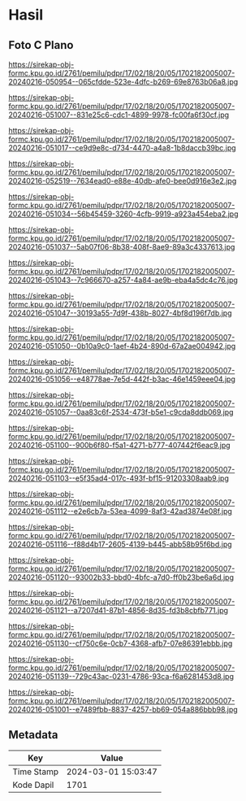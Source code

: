 # Hasil

## Foto C Plano

https://sirekap-obj-formc.kpu.go.id/2761/pemilu/pdpr/17/02/18/20/05/1702182005007-20240216-050954--065cfdde-523e-4dfc-b269-69e8763b06a8.jpg

https://sirekap-obj-formc.kpu.go.id/2761/pemilu/pdpr/17/02/18/20/05/1702182005007-20240216-051007--831e25c6-cdc1-4899-9978-fc00fa6f30cf.jpg

https://sirekap-obj-formc.kpu.go.id/2761/pemilu/pdpr/17/02/18/20/05/1702182005007-20240216-051017--ce9d9e8c-d734-4470-a4a8-1b8daccb39bc.jpg

https://sirekap-obj-formc.kpu.go.id/2761/pemilu/pdpr/17/02/18/20/05/1702182005007-20240216-052519--7634ead0-e88e-40db-afe0-bee0d916e3e2.jpg

https://sirekap-obj-formc.kpu.go.id/2761/pemilu/pdpr/17/02/18/20/05/1702182005007-20240216-051034--56b45459-3260-4cfb-9919-a923a454eba2.jpg

https://sirekap-obj-formc.kpu.go.id/2761/pemilu/pdpr/17/02/18/20/05/1702182005007-20240216-051037--5ab07f06-8b38-408f-8ae9-89a3c4337613.jpg

https://sirekap-obj-formc.kpu.go.id/2761/pemilu/pdpr/17/02/18/20/05/1702182005007-20240216-051043--7c966670-a257-4a84-ae9b-eba4a5dc4c76.jpg

https://sirekap-obj-formc.kpu.go.id/2761/pemilu/pdpr/17/02/18/20/05/1702182005007-20240216-051047--30193a55-7d9f-438b-8027-4bf8d196f7db.jpg

https://sirekap-obj-formc.kpu.go.id/2761/pemilu/pdpr/17/02/18/20/05/1702182005007-20240216-051050--0b10a9c0-1aef-4b24-890d-67a2ae004942.jpg

https://sirekap-obj-formc.kpu.go.id/2761/pemilu/pdpr/17/02/18/20/05/1702182005007-20240216-051056--e48778ae-7e5d-442f-b3ac-46e1459eee04.jpg

https://sirekap-obj-formc.kpu.go.id/2761/pemilu/pdpr/17/02/18/20/05/1702182005007-20240216-051057--0aa83c6f-2534-473f-b5e1-c9cda8ddb069.jpg

https://sirekap-obj-formc.kpu.go.id/2761/pemilu/pdpr/17/02/18/20/05/1702182005007-20240216-051100--900b6f80-f5a1-4271-b777-407442f6eac9.jpg

https://sirekap-obj-formc.kpu.go.id/2761/pemilu/pdpr/17/02/18/20/05/1702182005007-20240216-051103--e5f35ad4-017c-493f-bf15-91203308aab9.jpg

https://sirekap-obj-formc.kpu.go.id/2761/pemilu/pdpr/17/02/18/20/05/1702182005007-20240216-051112--e2e6cb7a-53ea-4099-8af3-42ad3874e08f.jpg

https://sirekap-obj-formc.kpu.go.id/2761/pemilu/pdpr/17/02/18/20/05/1702182005007-20240216-051116--f88d4b17-2605-4139-b445-abb58b95f6bd.jpg

https://sirekap-obj-formc.kpu.go.id/2761/pemilu/pdpr/17/02/18/20/05/1702182005007-20240216-051120--93002b33-bbd0-4bfc-a7d0-ff0b23be6a6d.jpg

https://sirekap-obj-formc.kpu.go.id/2761/pemilu/pdpr/17/02/18/20/05/1702182005007-20240216-051121--a7207d41-87b1-4856-8d35-fd3b8cbfb771.jpg

https://sirekap-obj-formc.kpu.go.id/2761/pemilu/pdpr/17/02/18/20/05/1702182005007-20240216-051130--cf750c6e-0cb7-4368-afb7-07e86391ebbb.jpg

https://sirekap-obj-formc.kpu.go.id/2761/pemilu/pdpr/17/02/18/20/05/1702182005007-20240216-051139--729c43ac-0231-4786-93ca-f6a6281453d8.jpg

https://sirekap-obj-formc.kpu.go.id/2761/pemilu/pdpr/17/02/18/20/05/1702182005007-20240216-051001--e7489fbb-8837-4257-bb69-054a886bbb98.jpg


## Metadata

| Key        | Value               |
| ---------- | ------------------- |
| Time Stamp | 2024-03-01 15:03:47 |
| Kode Dapil | 1701                |



